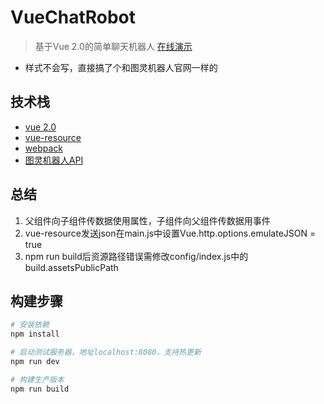 # VueChatRobot

> 基于Vue 2.0的简单聊天机器人 [在线演示](https://xinufo.github.io/demo/VueChatRobot/index.html)

- 样式不会写，直接搞了个和图灵机器人官网一样的

## 技术栈

- [vue 2.0](http://cn.vuejs.org/)
- [vue-resource](https://github.com/pagekit/vue-resource)
- [webpack](https://github.com/webpack/webpack)
- [图灵机器人API](http://www.tuling123.com/help/h_cent_webapi.jhtml?nav=doc)

## 总结

1. 父组件向子组件传数据使用属性，子组件向父组件传数据用事件
2. vue-resource发送json在main.js中设置Vue.http.options.emulateJSON = true
3. npm run build后资源路径错误需修改config/index.js中的build.assetsPublicPath

## 构建步骤

``` bash
# 安装依赖
npm install

# 启动测试服务器，地址localhost:8080，支持热更新
npm run dev

# 构建生产版本
npm run build
```

